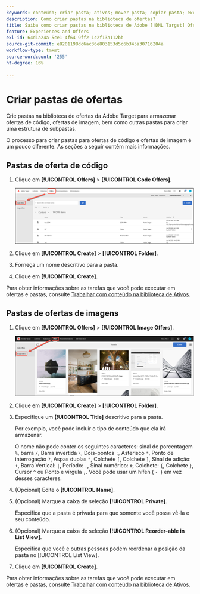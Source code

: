 ```yaml
---
keywords: conteúdo; criar pasta; ativos; mover pasta; copiar pasta; excluir pasta; pasta de download; pasta
description: Como criar pastas na biblioteca de ofertas?
title: Saiba como criar pastas na biblioteca de Adobe [!DNL Target] Ofertas para conter ofertas de código e imagem, bem como outras pastas.
feature: Experiences and Offers
exl-id: 64d1a24a-5ce1-4f64-9ff2-1c2f13a112bb
source-git-commit: e8201198dc6ac36e803153d5c6b345a30716204a
workflow-type: tm+mt
source-wordcount: '255'
ht-degree: 16%

---
```


# Criar pastas de ofertas

Crie pastas na biblioteca de ofertas da Adobe Target para armazenar ofertas de código, ofertas de imagem, bem como outras pastas para criar uma estrutura de subpastas.

O processo para criar pastas para ofertas de código e ofertas de imagem é um pouco diferente. As seções a seguir contêm mais informações.

## Pastas de oferta de código

1. Clique em **[!UICONTROL Offers]** > **[!UICONTROL Code Offers]**.

   ![guia Ofertas de código](/help/main/c-experiences/c-manage-content/assets/code-offers-tab.png)

1. Clique em **[!UICONTROL Create]** > **[!UICONTROL Folder]**.

1. Forneça um nome descritivo para a pasta.

1. Clique em **[!UICONTROL Create]**.

Para obter informações sobre as tarefas que você pode executar em ofertas e pastas, consulte [Trabalhar com conteúdo na biblioteca de Ativos](/help/main/c-experiences/c-manage-content/assets-working.md).

## Pastas de ofertas de imagens

1. Clique em **[!UICONTROL Offers]** > **[!UICONTROL Image Offers]**.

   ![guia Ofertas de imagem](/help/main/c-experiences/c-manage-content/assets/image-offers-tab.png)

1. Clique em **[!UICONTROL Create]** > **[!UICONTROL Folder]**.
1. Especifique um **[!UICONTROL Title]** descritivo para a pasta.

   Por exemplo, você pode incluir o tipo de conteúdo que ela irá armazenar.

   O nome não pode conter os seguintes caracteres: sinal de porcentagem `%`, barra `/`, Barra invertida `\`, Dois-pontos `:`, Asterisco `*`, Ponto de interrogação `?`, Aspas duplas `"`, Colchete `[`, Colchete `]`, Sinal de adição: `+`, Barra Vertical: `|`, Período: `.`, Sinal numérico: `#`, Colchete: `{`, Colchete `}`, Cursor `^` ou Ponto e vírgula `;`. Você pode usar um hífen ( `- `) em vez desses caracteres.

1. (Opcional) Edite o **[!UICONTROL Name]**.
1. (Opcional) Marque a caixa de seleção **[!UICONTROL Private]**.

   Especifica que a pasta é privada para que somente você possa vê-la e seu conteúdo.

1. (Opcional) Marque a caixa de seleção **[!UICONTROL Reorder-able in List View]**.

   Especifica que você e outras pessoas podem reordenar a posição da pasta no [!UICONTROL List View].

1. Clique em **[!UICONTROL Create]**.

Para obter informações sobre as tarefas que você pode executar em ofertas e pastas, consulte [Trabalhar com conteúdo na biblioteca de Ativos](/help/main/c-experiences/c-manage-content/assets-working.md).
